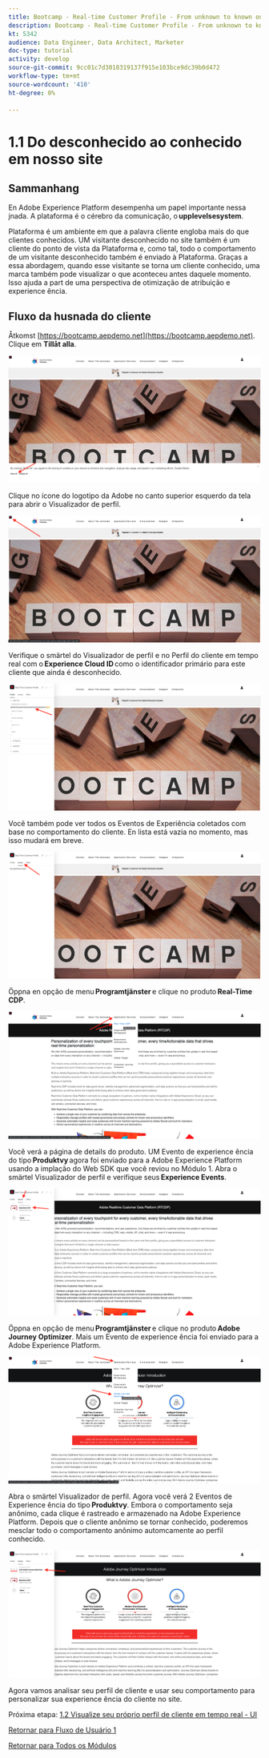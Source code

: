 ```yaml
---
title: Bootcamp - Real-time Customer Profile - From unknown to known on the website - Brazil
description: Bootcamp - Real-time Customer Profile - From unknown to known on the website - Brazil
kt: 5342
audience: Data Engineer, Data Architect, Marketer
doc-type: tutorial
activity: develop
source-git-commit: 9cc01c7d3018319137f915e103bce9dc39b0d472
workflow-type: tm+mt
source-wordcount: '410'
ht-degree: 0%

---
```


# 1.1 Do desconhecido ao conhecido em nosso site

## Sammanhang

En Adobe Experience Platform desempenha um papel importante nessa jnada. A plataforma é o cérebro da comunicação, o **upplevelsesystem**.

Plataforma é um ambiente em que a palavra cliente engloba mais do que clientes conhecidos. UM visitante desconhecido no site também é um cliente do ponto de vista da Plataforma e, como tal, todo o comportamento de um visitante desconhecido também é enviado à Plataforma. Graças a essa abordagem, quando esse visitante se torna um cliente conhecido, uma marca também pode visualizar o que aconteceu antes daquele momento. Isso ajuda a part de uma perspectiva de otimização de atribuição e experience ência.

## Fluxo da husnada do cliente

Åtkomst [https://bootcamp.aepdemo.net](https://bootcamp.aepdemo.net). Clique em **Tillåt alla**.

![DSN](./images/web8.png)

Clique no ícone do logotipo da Adobe no canto superior esquerdo da tela para abrir o Visualizador de perfil.

![Demo](./images/pv1.png)

Verifique o smärtel do Visualizador de perfil e no Perfil do cliente em tempo real com o **Experience Cloud ID** como o identificador primário para este cliente que ainda é desconhecido.

![Demo](./images/pv2.png)

Você também pode ver todos os Eventos de Experiência coletados com base no comportamento do cliente. En lista está vazia no momento, mas isso mudará em breve.

![Demo](./images/pv3.png)

Öppna en opção de menu **Programtjänster** e clique no produto **Real-Time CDP**.

![Demo](./images/pv4.png)

Você verá a página de details do produto. UM Evento de experience ência do tipo **Produktvy** agora foi enviado para a Adobe Experience Platform usando a implação do Web SDK que você reviou no Módulo 1. Abra o smärtel Visualizador de perfil e verifique seus **Experience Events**.

![Demo](./images/pv5.png)

Öppna en opção de menu **Programtjänster** e clique no produto **Adobe Journey Optimizer**. Mais um Evento de experience ência foi enviado para a Adobe Experience Platform.

![Demo](./images/pv7.png)

Abra o smärtel Visualizador de perfil. Agora você verá 2 Eventos de Experience ência do tipo **Produktvy**. Embora o comportamento seja anônimo, cada clique é rastreado e armazenado na Adobe Experience Platform. Depois que o cliente anônimo se tornar conhecido, poderemos mesclar todo o comportamento anônimo automcamente ao perfil conhecido.

![Demo](./images/pv8.png)

Agora vamos analisar seu perfil de cliente e usar seu comportamento para personalizar sua experience ência do cliente no site.

Próxima etapa: [1.2 Visualize seu próprio perfil de cliente em tempo real - UI](./ex2.md)

[Retornar para Fluxo de Usuário 1](./uc1.md)

[Retornar para Todos os Módulos](../../overview.md)
